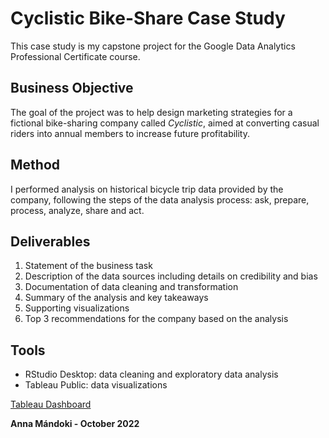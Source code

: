 # Cyclistic Bike-Share Case Study

This case study is my capstone project for the Google Data Analytics Professional Certificate course. 

## Business Objective

The goal of the project was to help design marketing strategies for a fictional bike-sharing company called *Cyclistic*, aimed at converting casual riders into annual members to increase future profitability.

## Method

I performed analysis on historical bicycle trip data provided by the company, following the steps of the data analysis process: ask, prepare, process, analyze, share and act.

## Deliverables

1. Statement of the business task
2. Description of the data sources including details on credibility and bias
3. Documentation of data cleaning and transformation
4. Summary of the analysis and key takeaways
5. Supporting visualizations
6. Top 3 recommendations for the company based on the analysis

## Tools

* RStudio Desktop: data cleaning and exploratory data analysis
* Tableau Public: data visualizations

[Tableau Dashboard](https://public.tableau.com/app/profile/anna8476/viz/CyclisticCaseStudy-CapstoneProject/DashboardNavigation)

**Anna Mándoki - October 2022**